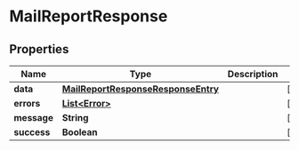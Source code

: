 # MailReportResponse

## Properties
| Name        | Type                                                                      | Description | Notes      |
| ----------- | ------------------------------------------------------------------------- | ----------- | ---------- |
| **data**    | [**MailReportResponseResponseEntry**](MailReportResponseResponseEntry.md) |             | [optional] |
| **errors**  | [**List&lt;Error&gt;**](Error.md)                                         |             | [optional] |
| **message** | **String**                                                                |             | [optional] |
| **success** | **Boolean**                                                               |             | [optional] |
